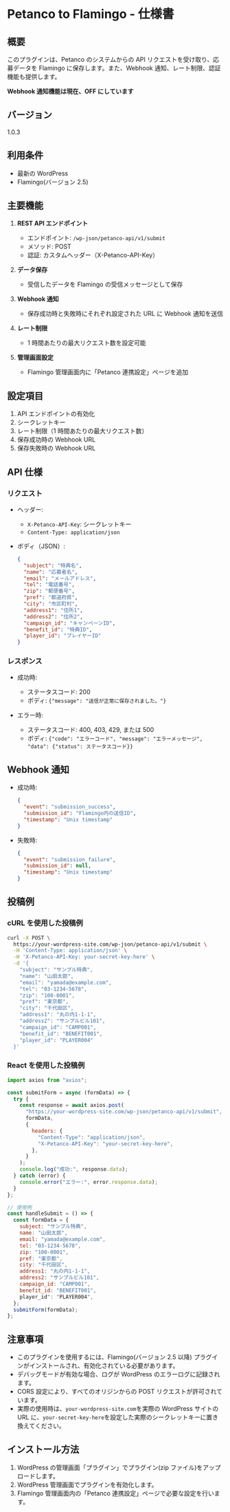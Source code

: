 # Petanco to Flamingo - 仕様書

## 概要

このプラグインは、Petanco のシステムからの API リクエストを受け取り、応募データを Flamingo に保存します。また、Webhook 通知、レート制限、認証機能も提供します。

**Webhook 通知機能は現在、OFF にしています**

## バージョン

1.0.3

## 利用条件

- 最新の WordPress
- Flamingo(バージョン 2.5)

## 主要機能

1. **REST API エンドポイント**

   - エンドポイント: `/wp-json/petanco-api/v1/submit`
   - メソッド: POST
   - 認証: カスタムヘッダー（X-Petanco-API-Key）

2. **データ保存**

   - 受信したデータを Flamingo の受信メッセージとして保存

3. **Webhook 通知**

   - 保存成功時と失敗時にそれぞれ設定された URL に Webhook 通知を送信

4. **レート制限**

   - 1 時間あたりの最大リクエスト数を設定可能

5. **管理画面設定**
   - Flamingo 管理画面内に「Petanco 連携設定」ページを追加

## 設定項目

1. API エンドポイントの有効化
2. シークレットキー
3. レート制限（1 時間あたりの最大リクエスト数）
4. 保存成功時の Webhook URL
5. 保存失敗時の Webhook URL

## API 仕様

### リクエスト

- ヘッダー:

  - `X-Petanco-API-Key`: シークレットキー
  - `Content-Type: application/json`

- ボディ（JSON）:
  ```json
  {
    "subject": "特典名",
    "name": "応募者名",
    "email": "メールアドレス",
    "tel": "電話番号",
    "zip": "郵便番号",
    "pref": "都道府県",
    "city": "市区町村",
    "address1": "住所1",
    "address2": "住所2",
    "campaign_id": "キャンペーンID",
    "benefit_id": "特典ID",
    "player_id": "プレイヤーID"
  }
  ```

### レスポンス

- 成功時:

  - ステータスコード: 200
  - ボディ: `{"message": "送信が正常に保存されました。"}`

- エラー時:
  - ステータスコード: 400, 403, 429, または 500
  - ボディ: `{"code": "エラーコード", "message": "エラーメッセージ", "data": {"status": ステータスコード}}`

## Webhook 通知

- 成功時:

  ```json
  {
    "event": "submission_success",
    "submission_id": "Flamingo内の送信ID",
    "timestamp": "Unix timestamp"
  }
  ```

- 失敗時:
  ```json
  {
    "event": "submission_failure",
    "submission_id": null,
    "timestamp": "Unix timestamp"
  }
  ```

## 投稿例

### cURL を使用した投稿例

```bash
curl -X POST \
  https://your-wordpress-site.com/wp-json/petanco-api/v1/submit \
  -H 'Content-Type: application/json' \
  -H 'X-Petanco-API-Key: your-secret-key-here' \
  -d '{
    "subject": "サンプル特典",
    "name": "山田太郎",
    "email": "yamada@example.com",
    "tel": "03-1234-5678",
    "zip": "100-0001",
    "pref": "東京都",
    "city": "千代田区",
    "address1": "丸の内1-1-1",
    "address2": "サンプルビル101",
    "campaign_id": "CAMP001",
    "benefit_id": "BENEFIT001",
    "player_id": "PLAYER004"
  }'
```

### React を使用した投稿例

```jsx
import axios from "axios";

const submitForm = async (formData) => {
  try {
    const response = await axios.post(
      "https://your-wordpress-site.com/wp-json/petanco-api/v1/submit",
      formData,
      {
        headers: {
          "Content-Type": "application/json",
          "X-Petanco-API-Key": "your-secret-key-here",
        },
      }
    );
    console.log("成功:", response.data);
  } catch (error) {
    console.error("エラー:", error.response.data);
  }
};

// 使用例
const handleSubmit = () => {
  const formData = {
    subject: "サンプル特典",
    name: "山田太郎",
    email: "yamada@example.com",
    tel: "03-1234-5678",
    zip: "100-0001",
    pref: "東京都",
    city: "千代田区",
    address1: "丸の内1-1-1",
    address2: "サンプルビル101",
    campaign_id: "CAMP001",
    benefit_id: "BENEFIT001",
    player_id": "PLAYER004",
  };
  submitForm(formData);
};
```

## 注意事項

- このプラグインを使用するには、Flamingo(バージョン 2.5 以降) プラグインがインストールされ、有効化されている必要があります。
- デバッグモードが有効な場合、ログが WordPress のエラーログに記録されます。
- CORS 設定により、すべてのオリジンからの POST リクエストが許可されています。
- 実際の使用時は、`your-wordpress-site.com`を実際の WordPress サイトの URL に、`your-secret-key-here`を設定した実際のシークレットキーに置き換えてください。

## インストール方法

1. WordPress の管理画面「プラグイン」でプラグイン(zip ファイル)をアップロードします。
2. WordPress 管理画面でプラグインを有効化します。
3. Flamingo 管理画面内の「Petanco 連携設定」ページで必要な設定を行います。
